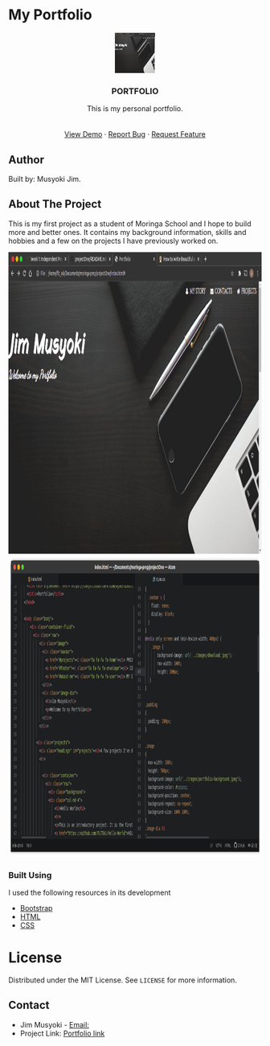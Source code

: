 # My Portfolio

<p align="center">
  <a href="https://github.com/othneildrew/Best-README-Template">
    <img src="images/port.png" alt="Logo" width="80" height="80">
  </a>

  <h3 align="center">PORTFOLIO</h3>
  <p align="center">
    This is my personal portfolio.
    <br />
    <br />
    <br />
    <a href="https://fltoki.github.io/projectOne">View Demo</a>
    ·
    <a href="#">Report Bug</a>
    ·
    <a href="#">Request Feature</a>
  </p>
</p>

## Author
Built by: Musyoki Jim.

## About The Project

This is my first project as a student of Moringa School and I hope to build more and better ones. It contains my background information, skills and hobbies and a few on the projects I have previously worked on. 

<a href="https://github.com/othneildrew/Best-README-Template">
  <img src="images/port.png" alt="Logo" width="800" height="600">
</a>

<a href="https://github.com/othneildrew/Best-README-Template">
  <img src="images/code.png" alt="Logo" width="800" height="600">
</a>

### Built Using
I used the following resources in its development
* [Bootstrap](https://getbootstrap.com)
* [HTML](https://html.com)
* [CSS](https://css.com)

# License
Distributed under the MIT License. See `LICENSE` for more information.

## Contact
* Jim Musyoki - [Email:](musyokijim@gmail.com)
* Project Link: [Portfolio link](https://fltoki.github.io/projectOne)
